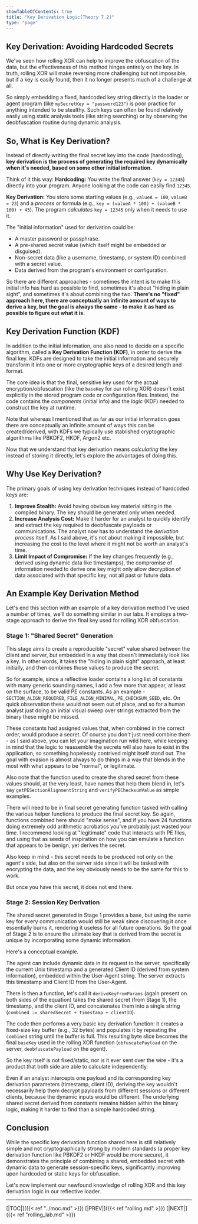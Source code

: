 ```yaml
---
showTableOfContents: true
title: "Key Derivation Logic(Theory 7.2)"
type: "page"
---
```

## Key Derivation: Avoiding Hardcoded Secrets

We've seen how rolling XOR can help to improve the obfuscation of the data, but the effectiveness of this method hinges entirely on the key. In truth, rolling XOR will make reversing more challenging but not impossible, but if a key is easily found, then it no longer presents much of a challenge at all.

So simply embedding a fixed, hardcoded key string directly in the loader or agent program (like `mySecretKey = "password123"`) is poor practice for anything intended to be stealthy. Such keys can often be found relatively easily using static analysis tools (like string searching) or by observing the deobfuscation routine during dynamic analysis.

## So, What is Key Derivation?

Instead of directly writing the final secret key into the code (hardcoding), **key derivation is the process of generating the required key dynamically when it's needed, based on some other initial information.**

Think of it this way:
**Hardcoding:** You write the final answer (`key = 12345`) directly into your program. Anyone looking at the code can easily find `12345`.

**Key Derivation:** You store some starting values (e.g., `valueA = 100`, `valueB = 23`) and a _process_ or formula (e.g., `key = (valueA * 100) + (valueB * 100) + 45`). The program _calculates_ `key = 12345` only when it needs to use it.

The "initial information" used for derivation could be:

- A master password or passphrase.
- A pre-shared secret value (which itself might be embedded or disguised).
- Non-secret data (like a username, timestamp, or system ID) combined with a secret value.
- Data derived from the program's environment or configuration.

So there are different approaches - sometimes the intent is to make this initial info has hard as possible to find, sometimes it's about "hiding in plain sight", and sometimes it's about combining the two. **There's no "fixed" approach here, there are conceptually an infinite amount of ways to derive a key, but the goal is always the same - to make it as hard as possible to figure out what it is.**

## Key Derivation Function (KDF)

In addition to the initial information, one also need to decide on a specific algorithm, called a **Key Derivation Function (KDF)**, in order to derive the final key. KDFs are designed to take the initial information and securely transform it into one or more cryptographic keys of a desired length and format.

The core idea is that the final, sensitive key used for the actual encryption/obfuscation (like the `baseKey` for our rolling XOR) doesn't exist explicitly in the stored program code or configuration files. Instead, the code contains the _components_ (initial info) and the _logic_ (KDF) needed to construct the key at runtime.

Note that whereas I mentioned that as far as our initial information goes there are conceptually an infinite amount of ways this can be created/derived, with KDFs we typically use stablished cryptographic algorithms like PBKDF2, HKDF, Argon2 etc.

Now that we understand that key derivation means _calculating_ the key instead of storing it directly, let's explore the advantages of doing this.

## Why Use Key Derivation?

The primary goals of using key derivation techniques instead of hardcoded keys are:

1. **Improve Stealth:** Avoid having obvious key material sitting in the compiled binary. The key should be generated only when needed.
2. **Increase Analysis Cost:** Make it harder for an analyst to quickly identify and extract the key required to deobfuscate payloads or communications. The analyst now has to understand the _derivation process_ itself. As I said above, it's not about making it impossible, but increasing the cost to the level where it might not be worth an analyst's time.
3. **Limit Impact of Compromise:** If the key changes frequently (e.g., derived using dynamic data like timestamps), the compromise of information needed to derive one key might only allow decryption of data associated with that specific key, not all past or future data.


## An Example Key Derivation Method

Let's end this section with an example of a key derivation method I've used a number of times, we'll do something similar in our labs. It employs a two-stage approach to derive the final key used for  rolling XOR obfuscation.


### Stage 1: "Shared Secret" Generation

This stage aims to create a reproducible "secret" value shared between the client and server, but embedded in a way that doesn't immediately look like a key. In other words, it takes the "hiding in plain sight" approach, at least initially, and then combines those values to produce the secret.

So for example, since a reflective loader contains a long list of constants with many generic sounding names, I add a few more that appear, at least on the surface, to be valid PE constants. As an example - `SECTION_ALIGN_REQUIRED`, `FILE_ALIGN_MINIMAL`, `PE_CHECKSUM_SEED`, etc. On quick observation these would not seem out of place, and so for a human analyst just doing an initial visual sweep over strings extracted from the binary these might be missed.

These constants had assigned values that, when combined in the correct order, would produce a secret. Of course you don't just need combine them - as I said above, you can let your imagination run wild here, while keeping in mind that the logic to reassemble the secrets will also have to exist in the application, so something hopelessly contrived might itself stand out. The goal with evasion is almost always to do things in a way that blends in the most with what appears to be "normal", or legitimate.

Also note that the function used to create the shared secret from these values should, at the very least, have names that help them blend in, let's say `getPESectionAlignmentString` and `verifyPEChecksumValue` as simple examples.

There will need to be in final secret generating function tasked with calling the various helper functions to produce the final secret key. So again, functions combined here should "make sense", and if you have 24 functions doing extremely odd arithmetic acrobatics you've probably just wasted your time. I recommend looking at "legitimate" code that interacts with PE files, and using that as seeds of inspiration on how you can emulate a function that appears to be benign, yet derives the secret.

Also keep in mind - this secret needs to be produced not only on the agent's side, but also on the server side since it will be tasked with encrypting the data, and the key obviously needs to be the same for this to work.

But once you have this secret, it does not end there.


### Stage 2: Session Key Derivation

The shared secret generated in Stage 1 provides a base, but using the same key for every communication would still be weak since discovering it once essentially burns it, rendering it useless for all future operations. So the goal of Stage 2 is to ensure the ultimate key that is derived from the secret is unique by incorporating some dynamic information.

Here's a conceptual example.

The agent can include dynamic data in its request to the server, specifically the current Unix timestamp and a generated Client ID (derived from system information), embedded within the User-Agent string. The server extracts this timestamp and Client ID from the User-Agent.

There is then a function, let's call it `deriveKeyFromParams` (again present on both sides of the equation) takes the shared secret (from Stage 1), the timestamp, and the client ID, and concatenates them into a single string (`combined := sharedSecret + timestamp + clientID`).

The code then performs a very basic key derivation function: it creates a fixed-size key buffer (e.g., 32 bytes) and populates it by repeating the `combined` string until the buffer is full. This resulting byte slice becomes the final `baseKey` used in the rolling XOR function (`obfuscatePayload` on the server, `deobfuscatePayload` on the agent).

So the key itself is not fixed/static, nor is it ever sent over the wire - it's a product that both side are able to calculate independently.

Even if an analyst intercepts one payload and its corresponding key derivation parameters (timestamp, client ID), deriving the key wouldn't necessarily help them decrypt payloads from different sessions or different clients, because the dynamic inputs would be different. The underlying shared secret derived from constants remains hidden within the binary logic, making it harder to find than a simple hardcoded string.

## Conclusion
While the specific key derivation function shared here is still relatively simple and not cryptographically strong by modern standards (a proper key derivation function like PBKDF2 or HKDF would be more secure), it demonstrates the principle of combining a shared, embedded secret with dynamic data to generate session-specific keys, significantly improving upon hardcoded or static keys for obfuscation.

Let's now implement our newfound knowledge of rolling XOR and this key derivation logic in our reflective loader.





---
[|TOC|]({{< ref "../moc.md" >}})
[|PREV|]({{< ref "rolling.md" >}})
[|NEXT|]({{< ref "rolling_lab.md" >}})